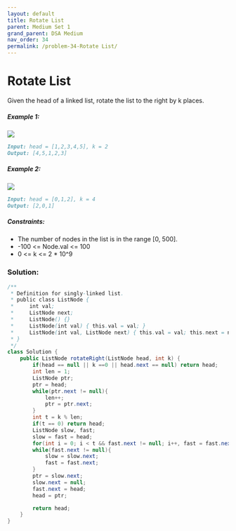 ```yaml
---
layout: default
title: Rotate List
parent: Medium Set 1
grand_parent: DSA Medium
nav_order: 34
permalink: /problem-34-Rotate List/
---
```

# Rotate List
Given the head of a linked list, rotate the list to the right by k places.
##### Example 1:
![](../../assets/images/ds/rotate1.jpeg)
```markdown
Input: head = [1,2,3,4,5], k = 2
Output: [4,5,1,2,3]
```
##### Example 2:
![](../../assets/images/ds/roate2.jpeg)
```markdown
Input: head = [0,1,2], k = 4
Output: [2,0,1]
```
##### Constraints:
* The number of nodes in the list is in the range [0, 500].
* -100 <= Node.val <= 100
* 0 <= k <= 2 * 10^9

### Solution:
```java
/**
 * Definition for singly-linked list.
 * public class ListNode {
 *     int val;
 *     ListNode next;
 *     ListNode() {}
 *     ListNode(int val) { this.val = val; }
 *     ListNode(int val, ListNode next) { this.val = val; this.next = next; }
 * }
 */
class Solution {
    public ListNode rotateRight(ListNode head, int k) {
        if(head == null || k ==0 || head.next == null) return head;
        int len = 1;
        ListNode ptr;
        ptr = head;
        while(ptr.next != null){
            len++;
            ptr = ptr.next;
        }
        int t = k % len;
        if(t == 0) return head;
        ListNode slow, fast;
        slow = fast = head;
        for(int i = 0; i < t && fast.next != null; i++, fast = fast.next);
        while(fast.next != null){
            slow = slow.next;
            fast = fast.next;
        }
        ptr = slow.next;
        slow.next = null;
        fast.next = head;
        head = ptr;

        return head;
    }
}
```